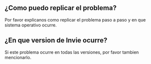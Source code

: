 ## ¿Como puedo replicar el problema? 
Por favor explicanos como replicar el problema paso a paso y en que sistema operativo ocurre.
## ¿En que version de Invie ocurre?
Si este problema ocurre en todas las versiones, por favor tambien mencionarlo.
